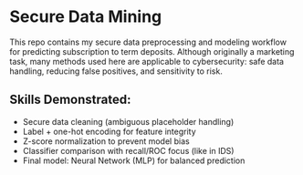 # Secure Data Mining

This repo contains my secure data preprocessing and modeling workflow for predicting subscription to term deposits. Although originally a marketing task, many methods used here are applicable to cybersecurity: safe data handling, reducing false positives, and sensitivity to risk.

## Skills Demonstrated:
- Secure data cleaning (ambiguous placeholder handling)
- Label + one-hot encoding for feature integrity
- Z-score normalization to prevent model bias
- Classifier comparison with recall/ROC focus (like in IDS)
- Final model: Neural Network (MLP) for balanced prediction
  
